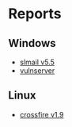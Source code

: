 # Reports

## Windows

* [slmail v5.5](./exploit/slmail/step.md)
* [vulnserver](./exploit/vulnserver/step.md)

## Linux

* [crossfire v1.9](./exploit/crossfire/step.md)